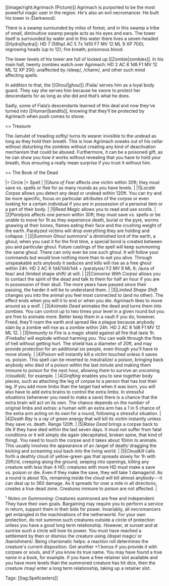 [[image/right:Agrimach (Picture)]]
Agrimach is purported to be the most powerful magic user in the region. He's also an evil necromancer. He built his tower in /Darkwood/.

There is a swamp surrounded by miles of forest, and in this swamp a tribe of small, diminuitive swamp people acts as his eyes and ears. The tower itself is surrounded by water and in this water there lives a seven-headed [[Hydra|hydra]]: HD 7 (56hp) AC 5 7x 1d10 F7 MV 12 ML 9 XP 700); regrowing heads (up to 12); fire breath; poisonous blood. 

The lower levels of his tower are full of locked up [[Zombie|zombies]]. In his main hall, twenty zombies watch over Agrimach: HD 2 AC 8 1d8 F1 MV 12 ML 12 XP 200; unaffected by /sleep/,
/charm/, and other such mind affecting spells.

In addition to that, the [[Ghoul|ghoul]] /Fiala/ serves him as a loyal body guard. They say she serves him because he swore to protect her descendants for as long as she did and that’s what he does.

Sadly, some of Fiala’s descendants learned of this deal and now they’ve turned into [[Human|bandits]], knowing that they’ll be protected by Agrimach when push comes to shove.

== Treasure

The /amulet of treading softly/ turns its wearer invisible to the undead as long as they hold their breath. This is how Agrimach sneaks out of his cellar without disturbing the zombies without creating any kind of deactivation mechanism that could be abused. Furthermore, it can be a poisoned gift, as he can show you how it works without revealing that you have to hold your breath, thus ensuring a really mean surprise if you trust it without him.

== The Book of the Dead

|= Circle |= Spell |
|1|*Aura of Fear* affects one victim within 30ft; they must save vs. spells or flee for as many rounds as you have levels. |
|1|*Locate Corpse* allows you detect any dead or undead within 120ft. You can try and be more specific, focus on particular attributes of the corpse or even looking for a certain individual if you are in possession of a personal item or a part of their body. |
|1|*Read Magic* allows you to read and use scrolls. |
|2|*Paralysis* affects one person within 30ft; they must save vs. spells or be unable to move for 1h as they experience death, burial or the pyre, worms gnawing at their bones, flames eating their face and the crushing weight of the earth. Paralyzed victims will drop everything they are holding and collapse. |
|2|*Summon Ghoul* summons¹ a diminished lord of the earth, a ghoul; when you cast it for the first time, a special bond is created between you and particular ghoul. Future castings of the spell will keep summoning the same ghoul. There can only ever be one such ghoul.  It will follow your commands but would love nothing more than to eat you alive. Through unspeakable acts anybody it seduces and kills will rise as a free ghoul within 24h. HD 2 AC 6 1d4/1d4/1d4 + /paralysis/ F2 MV 9 ML 9; /aura of fear/ and /limited shape shift/ at will. |
|2|*Converse With Corpse* allows you to contact the spirit of the dead and talk to them for half an hour if you are in possession of their skull. The more years have passed since their passing, the harder it will be to understand them. |
|3|*Limited Shape Shift* changes you into the animal you feel most connected to (and no other). The effect ends when you will it to end or when you die. Agrimach likes to move around as a wolf. |
|3|*Animate Dead* animates the dead and turns them into zombies. You can control up to two times your level in a given round but you are free to animate more. Better keep them in a vault if you do, however. Freed, they'll roam the earth and spread like a plague because anybody slain by a zombie will rise as a zombie within 24h. HD 2 AC 8 1d8 F1 MV 12 ML 12. |
|3|*Immunity to Fire* is a magic shield against all fire that lasts 1h. /Fireballs/ will explode without harming you. You can walk through the fires of hell without getting hurt. The shield has a diameter of 20ft, and may provide protection for an additional six people, even though you’ll have to move slowly. |
|4|*Poison* will instantly kill a victim touched unless it saves vs. poison. This spell can be reverted to /neutralize/ a poison, bringing back anybody who died of a poison within the last minute and making them immune to poison for the next hour, allowing them to survive an oncoming /cloudkill/, for example. |
|4|*Grafting* enables you to sew together body pieces, such as attaching the leg of corpse to a person that has lost their leg. If you add more limbs than the target had when it was born, you will also have to add extra brains to control the extra limbs. In stressful situations (whenever you need to make a save) there is a chance that the extra brain will act on its own. The chance depends on the number of original limbs and extras: a human with an extra arm has a 1 in 5 chance of the extra arm acting on its own for a round, following a stressful situation.  |
|4|*Death Ray* is a ray of green energy that will kill its victim instantly unless they save vs. death. Range 120ft. |
|5|*Raise Dead* brings a corpse back to life if they have died within the last seven days. It must not suffer from fatal conditions or it will simply die again (decapitated, broken spine, that kind of thing). You need to touch the corpse and it takes about 10min to animate. This usually involves the appearance of an /angel of death/ dragging the kicking and screaming soul back into the living world. |
|5|*Cloudkill* calls forth a deathly cloud of yellow-green gas that spreads slowly for 1h with 20ft/rd, creeping along the ground, seeping into openings, killing any creature with less than 4 HD; creatures with more HD must make a save vs. poison or die. Even if they make the save, they will take 1 damage/rd. As a round is about 10s, remaining inside the cloud will kill almost anybody---it can deal up to 360 damage. As it spreads for over a mile in all directions, creates a true dead zone. Creatures immune to poison are not affected. |

¹ *Notes on Summoning*: Creatures summoned are free and independent.
They have their own goals. Bargaining may require you to perform a
service in return, support them in their bids for power. Invariably,
all necromancers get entangled in the machinations of the netherworld.
For your own protection, do not summon such creatures outside a circle
of protection unless you have a good long term relationship. However,
at sunset and at sunrise such a circle will lose its power. You must
have reached a settlement by then or dismiss the creature using
/dispel magic/ or /banishment/. Being charismatic helps: a reaction
roll determines the creature's current disposition. Get another +1
bonus if you provide it with corpses or souls, and if you know its
true name. You may have found a true name in a book, for example. If
you have a free retainer slot available and you have more levels than
the summoned creature has hit dice, then the creature /may/ enter a
long term relationship, taking up a retainer slot.

Tags: [[tag:Spellcasters]]
